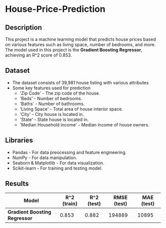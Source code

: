 # House-Price-Prediction

## Description
This project is a machine learning model that predicts house prices based on various features
such as living space, number of bedrooms, and more. The model used in this project is the **Gradient Boosting 
Regressor**, achieving an R^2 score of 0.853.

## Dataset
- The dataset consists of 39,981 house listing with various attributes
- Some key features used for prediction
  - 'Zip Code' - The zip code of the house.
  - 'Beds' - Number of bedrooms.
  - 'Baths' - Number of bathrooms.
  - 'Living Space' - Total area of house interior space.
  - 'City' - City house is located in.
  - 'State' - State house is located in.
  - 'Median Household income' - Median income of house owners.

## Libraries 
- Pandas - For data preocessing and feature engineering.
- NumPy - For data manipulation.
- Seaborn & Matplotlib - For data visualization.
- Scikit-learn - For training and testing model.

## Results
| Model | R^2 (train) | R^2 (test) | RMSE (test) | MAE (test)
|--------|------------|------------|----------------|---------------|
| **Gradient Boosting Regressor** | 0.853 | 0.882 | 194889 | 10895 |



